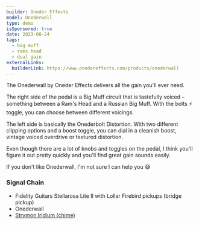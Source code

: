 ```yaml
---
builder: Oneder Effects
model: Onederwall
type: demo
isSponsored: true
date: 2023-08-24
tags:
  - big muff
  - rams head
  - dual gain
externalLinks:
  builderLink: https://www.onedereffects.com/products/onederwall
---
```


The Onederwall by Oneder Effects delivers all the gain you'll ever need.

The right side of the pedal is a Big Muff circuit that is tastefully voiced – something between a Ram's Head and a Russian Big Muff. With the bolts ⚡ toggle, you can choose between different voicings.

The left side is basically the Onederbolt Distortion. With two different clipping options and a boost toggle, you can dial in a cleanish boost, vintage voiced overdrive or textured distortion.

Even though there are a lot of knobs and toggles on the pedal, I think you'll figure it out pretty quickly and you'll find great gain sounds easily.

If you don't like Onederwall, I'm not sure I can help you 😅

### Signal Chain

- Fidelity Guitars Stellarosa Lite II with Lollar Firebird pickups (bridge pickup)
- Onederwall
- [Strymon Iridium (chime)](/demos/strymon-iridium)
